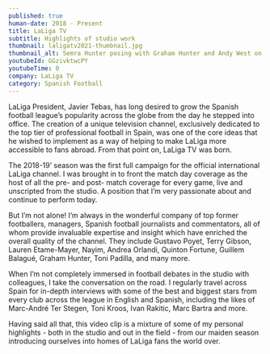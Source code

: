 ```yaml
---
published: true
human-date: 2018 - Present
title: LaLiga TV
subtitle: Highlights of studio work
thumbnail: laligatv2021-thumbnail.jpg
thumbnail_alt: Semra Hunter posing with Graham Hunter and Andy West on a Real Madrid - Atlético de Madrid couch
youtubeId: GGzivktwcPY
youtubeTime: 0
company: LaLiga TV
category: Spanish Football
---
```

LaLiga President, Javier Tebas, has long desired to grow the Spanish football league’s popularity across the globe from the day he stepped into office. The creation of a unique television channel, exclusively dedicated to the top tier of professional football in Spain, was one of the core ideas that he wished to implement as a way of helping to make LaLiga more accessible to fans abroad. From that point on, LaLiga TV was born.

The 2018-19’ season was the first full campaign for the official international LaLiga channel. I was brought in to front the match day coverage as the host of all the pre- and post- match coverage for every game, live and unscripted from the studio. A position that I’m very passionate about and continue to perform today.

But I’m not alone! I’m always in the wonderful company of top former footballers, managers, Spanish football journalists and commentators, all of whom provide invaluable expertise and insight which have enriched the overall quality of the channel. They include Gustavo Poyet, Terry Gibson, Lauren Etame-Mayer, Nayim, Andrea Orlandi, Quinton Fortune, Guillem Balagué, Graham Hunter, Toni Padilla, and many more.

When I’m not completely immersed in football debates in the studio with colleagues, I take the conversation on the road. I regularly travel across Spain for in-depth interviews with some of the best and biggest stars from every club across the league in English and Spanish, including the likes of Marc-André Ter Stegen, Toni Kroos, Ivan Rakitic, Marc Bartra and more.

Having said all that, this video clip is a mixture of some of my personal highlights - both in the studio and out in the field - from our maiden season introducing ourselves into homes of LaLiga fans the world over.